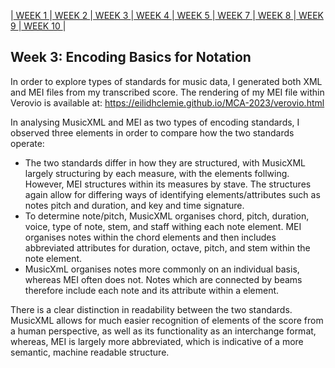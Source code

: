 |[ WEEK 1 ](Week1.md)|[ WEEK 2 ](Week2.md)|[ WEEK 3 ](Week3.md)|[ WEEK 4 ](Week4.md)|[ WEEK 5 ](Week5.md)|[ WEEK 7 ](Week7.md)|[ WEEK 8 ](Week8.md)|[ WEEK 9 ](Week9.md)|[ WEEK 10 ](Week10.md)|
## Week 3: Encoding Basics for Notation
In order to explore types of standards for music data, I generated both XML and MEI files from my transcribed score.
The rendering of my MEI file within Verovio is available at: https://eilidhclemie.github.io/MCA-2023/verovio.html

In analysing MusicXML and MEI as two types of encoding standards, I observed three elements in order to compare how the two standards operate:
* The two standards differ in how they are structured, with MusicXML largely structuring by each measure, with the elements follwing. However, MEI structures within its measures by stave. The structures again allow for differing ways of identifying elements/attributes such as notes pitch and duration, and key and time signature.
* To determine note/pitch, MusicXML organises chord, pitch, duration, voice, type of note, stem, and staff withing each note element. MEI organises notes within the chord elements and then includes abbreviated attributes for duration, octave, pitch, and stem within the note element.
* MusicXmL organises notes more commonly on an individual basis, whereas MEI often does not. Notes which are connected by beams therefore include each note and its attribute within a <beam> element.

There is a clear distinction in readability between the two standards. MusicXML allows for much easier recognition of elements of the score from a human perspective, as well as its functionality as an interchange format, whereas, MEI is largely more abbreviated, which is indicative of a more semantic, machine readable structure.
